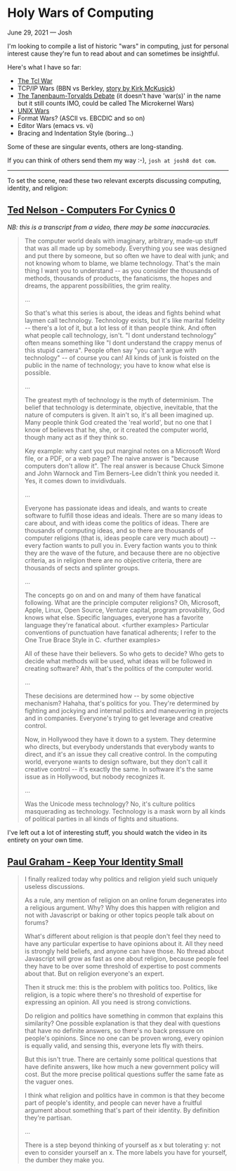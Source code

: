 # Holy Wars of Computing

<p class="subtitle">June 29, 2021 &mdash; Josh </p>

I'm looking to compile a list of historic "wars" in computing, just for personal interest cause they're fun to read about and can sometimes be insightful.

Here's what I have so far:

- [The Tcl War](https://vanderburg.org/old_pages/Tcl/war/)
- TCP/IP Wars (BBN vs Berkley, [story by Kirk McKusick](https://www.youtube.com/watch?v=DEEr6dT-4uQ))
- [The Tanenbaum-Torvalds Debate](https://www.oreilly.com/openbook/opensources/book/appa.html) (it doesn't have 'war(s)' in the name but it still counts IMO, could be called The Microkernel Wars)
- [UNIX Wars](https://en.wikipedia.org/wiki/Unix_wars)
- Format Wars? (ASCII vs. EBCDIC and so on)
- Editor Wars (emacs vs. vi)
- Bracing and Indentation Style (boring...)

Some of these are singular events, others are long-standing.

If you can think of others send them my way :-), `josh at josh8 dot com`.

---

To set the scene, read these two relevant excerpts discussing computing, identity, and religion:

## [Ted Nelson - Computers For Cynics 0](https://www.youtube.com/watch?v=KdnGPQaICjk)

*NB: this is a transcript from a video, there may be some inaccuracies.*

>  The computer world deals with imaginary, arbitrary, made-up stuff that was all made up by somebody.
>  Everything you see was designed and put there by someone, but so often we have to deal with junk; and not knowing whom to blame, we blame technology.
>  That's the main thing I want you to understand -- as you consider the thousands of methods, thousands of products, the fanaticisms, the hopes and dreams, the apparent possibilities, the grim reality.
>
> ...
>
>  So that's what this series is about, the ideas and fights behind what laymen call technology.
>  Technology exists, but it's like marital fidelity -- there's a lot of it, but a lot less of it than people think.
>  And often what people call technology, isn't.
>  "I dont understand technology" often means something like "I dont understand the crappy menus of this stupid camera".
>  People often say "you can't argue with technology" -- of course you can!
>  All kinds of junk is foisted on the public in the name of technology; you have to know what else is possible.
>
> ...
>
>  The greatest myth of technology is the myth of determinism.
>  The belief that technology is determinate, objective, inevitable, that the nature of computers is given.
>  It ain't so, it's all been imagined up.
>  Many people think God created the 'real world', but no one that I know of believes that he, she, or it created the computer world, though many act as if they think so.
>
>  Key example: why cant you put marginal notes on a Microsoft Word file, or a PDF, or a web page?
>  The naive answer is "because computers don't allow it".
>  The real answer is because Chuck Simone and John Warnock and Tim Berners-Lee didn't think you needed it.
>  Yes, it comes down to invidivduals.
>
> ...
>
>  Everyone has passionate ideas and ideals, and wants to create software to fulfill those ideas and ideals.
>  There are so many ideas to care about, and with ideas come the politics of ideas.
>  There are thousands of computing ideas, and so there are thousands of computer religions (that is, ideas people care very much about) -- every faction wants to pull you in.
>  Every faction wants you to think they are the wave of the future, and because there are no objective criteria, as in religion there are no objective criteria, there are thousands of sects and splinter groups.
>
> ...
>
>  The concepts go on and on and many of them have fanatical following.
>  What are the principle computer religions?
>  Oh, Microsoft, Apple, Linux, Open Source, Venture capital, program provability, God knows what else.
>  Specific languages, everyone has a favorite language they're fanatical about.
>  &lt;further examples&gt;
>  Particular conventions of punctuation have fanatical adherents; I refer to the One True Brace Style in C.
>  &lt;further examples&gt;
>
>  All of these have their believers.
>  So who gets to decide?
>  Who gets to decide what methods will be used, what ideas will be followed in creating software?
>  Ahh, that's the politics of the computer world.
>
> ...
>
>  These decisions are determined how -- by some objective mechanism?
>  Hahaha, that's politics for you.
>  They're determined by fighting and jockying and internal politics and maneuvering in projects and in companies.
>  Everyone's trying to get leverage and creative control.
>
>  Now, in Hollywood they have it down to a system.
>  They determine who directs, but everybody understands that everybody wants to direct, and it's an issue they call creative control.
>  In the computing world, everyone wants to design software, but they don't call it creative control -- it's exactly the same.
>  In software it's the same issue as in Hollywood, but nobody recognizes it.
>
> ...
>
>  Was the Unicode mess technology? No, it's culture politics masquerading as technology.
>  Technology is a mask worn by all kinds of political parties in all kinds of fights and situations.

I've left out a lot of interesting stuff, you should watch the video in its entirety on your own time.

## [Paul Graham - Keep Your Identity Small](http://www.paulgraham.com/identity.html)

> I finally realized today why politics and religion yield such uniquely useless discussions.
>
> As a rule, any mention of religion on an online forum degenerates into a religious argument. Why? Why does this happen with religion and not with Javascript or baking or other topics people talk about on forums?
>
> What's different about religion is that people don't feel they need to have any particular expertise to have opinions about it. All they need is strongly held beliefs, and anyone can have those. No thread about Javascript will grow as fast as one about religion, because people feel they have to be over some threshold of expertise to post comments about that. But on religion everyone's an expert.
>
> Then it struck me: this is the problem with politics too. Politics, like religion, is a topic where there's no threshold of expertise for expressing an opinion. All you need is strong convictions.
>
> Do religion and politics have something in common that explains this similarity? One possible explanation is that they deal with questions that have no definite answers, so there's no back pressure on people's opinions. Since no one can be proven wrong, every opinion is equally valid, and sensing this, everyone lets fly with theirs.
>
> But this isn't true. There are certainly some political questions that have definite answers, like how much a new government policy will cost. But the more precise political questions suffer the same fate as the vaguer ones.
>
> I think what religion and politics have in common is that they become part of people's identity, and people can never have a fruitful argument about something that's part of their identity. By definition they're partisan.
>
> ...
>
> There is a step beyond thinking of yourself as x but tolerating y: not even to consider yourself an x. The more labels you have for yourself, the dumber they make you.

